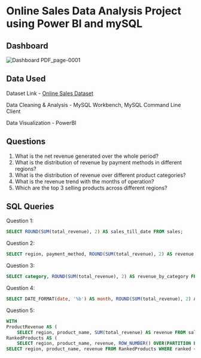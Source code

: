 # Online Sales Data Analysis Project using Power BI and mySQL

## Dashboard
![Dashboard PDF_page-0001](https://github.com/yashag1/EDA-project-revenue/assets/137886065/6f8e9eb0-11ea-4faa-9391-4ea375577d4b)


## Data Used
Dataset Link - [Online Sales Dataset](https://www.kaggle.com/datasets/shreyanshverma27/online-sales-dataset-popular-marketplace-data)

Data Cleaning & Analysis - MySQL Workbench, MySQL Command Line Client

Data Visualization - PowerBI


## Questions
1. What is the net revenue generated over the whole period?
2. What is the distribution of revenue by payment methods in different regions?
3. What is the distribution of revenue over different product categories?
4. What is the revenue trend with the months of operation?
5. Which are the top 3 selling products across different regions?


## SQL Queries
Question 1:
```sql
SELECT ROUND(SUM(total_revenue), 2) AS sales_till_date FROM sales;
```

Question 2:
```sql
SELECT region, payment_method, ROUND(SUM(total_revenue), 2) AS revenue FROM sales GROUP BY region, payment_method ORDER BY region;
```

Question 3:
```sql
SELECT category, ROUND(SUM(total_revenue), 2) AS revenue_by_category FROM sales GROUP BY category;
```

Question 4:
```sql
SELECT DATE_FORMAT(date, '%b') AS month, ROUND(SUM(total_revenue), 2) AS revenue_by_month FROM sales GROUP BY month;
```

Question 5:
```sql
WITH
ProductRevenue AS (
    SELECT region, product_name, SUM(total_revenue) AS revenue FROM sales GROUP BY region, product_name),
RankedProducts AS (
    SELECT region, product_name, revenue, ROW_NUMBER() OVER(PARTITION BY region ORDER BY revenue DESC) AS ranked FROM ProductRevenue)
SELECT region, product_name, revenue FROM RankedProducts WHERE ranked <= 3 ORDER BY region, ranked;
```

